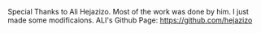 Special Thanks to Ali Hejazizo. Most of the work was done by him. I just made some modificaions.
ALI's Github Page: https://github.com/hejazizo
